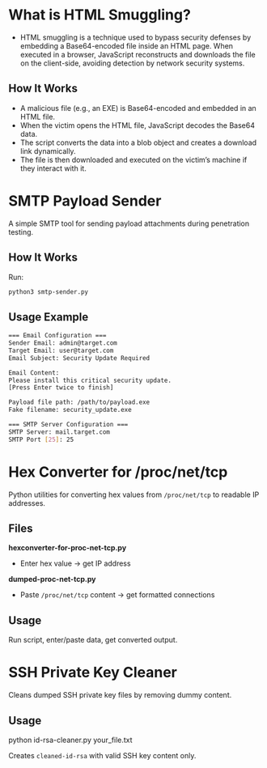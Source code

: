 # What is HTML Smuggling?
- HTML smuggling is a technique used to bypass security defenses by embedding a Base64-encoded file inside an HTML page. When executed in a browser, JavaScript reconstructs and downloads the file on the client-side, avoiding detection by network security systems.

## How It Works
- A malicious file (e.g., an EXE) is Base64-encoded and embedded in an HTML file.
- When the victim opens the HTML file, JavaScript decodes the Base64 data.
- The script converts the data into a blob object and creates a download link dynamically.
- The file is then downloaded and executed on the victim’s machine if they interact with it.

# SMTP Payload Sender
A simple SMTP tool for sending payload attachments during penetration testing.

## How It Works
Run:
```bash
python3 smtp-sender.py
```
## Usage Example
```bash
=== Email Configuration ===
Sender Email: admin@target.com
Target Email: user@target.com
Email Subject: Security Update Required

Email Content: 
Please install this critical security update.
[Press Enter twice to finish]

Payload file path: /path/to/payload.exe
Fake filename: security_update.exe

=== SMTP Server Configuration ===
SMTP Server: mail.target.com
SMTP Port [25]: 25
```
# Hex Converter for /proc/net/tcp

Python utilities for converting hex values from `/proc/net/tcp` to readable IP addresses.

## Files

**hexconverter-for-proc-net-tcp.py**
- Enter hex value → get IP address

**dumped-proc-net-tcp.py**  
- Paste `/proc/net/tcp` content → get formatted connections

## Usage

Run script, enter/paste data, get converted output.

# SSH Private Key Cleaner

Cleans dumped SSH private key files by removing dummy content.

## Usage
python id-rsa-cleaner.py your_file.txt

Creates `cleaned-id-rsa` with valid SSH key content only.


